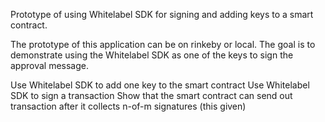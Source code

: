 Prototype of using Whitelabel SDK for signing and adding keys to a smart contract.

The prototype of this application can be on rinkeby or local.
The goal is to demonstrate using the Whitelabel SDK as one of the keys to sign the approval message.

Use Whitelabel SDK to add one key to the smart contract
Use Whitelabel SDK to sign a transaction
Show that the smart contract can send out transaction after it collects n-of-m signatures (this given)
